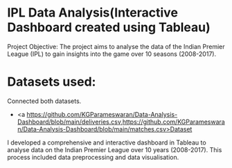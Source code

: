 # IPL Data Analysis(Interactive Dashboard created using Tableau)
Project Objective:
The project aims to analyse the data of the Indian Premier League (IPL) to gain insights into the game over 10 seasons (2008-2017).

# Datasets used:
Connected both datasets.

- <a https://github.com/KGParameswaran/Data-Analysis-Dashboard/blob/main/deliveries.csv,https://github.com/KGParameswaran/Data-Analysis-Dashboard/blob/main/matches.csv>Dataset</a>

I developed a comprehensive and interactive dashboard in Tableau to analyse data on the Indian Premier League over 10 years (2008-2017). This process included data preprocessing and data visualisation. 
